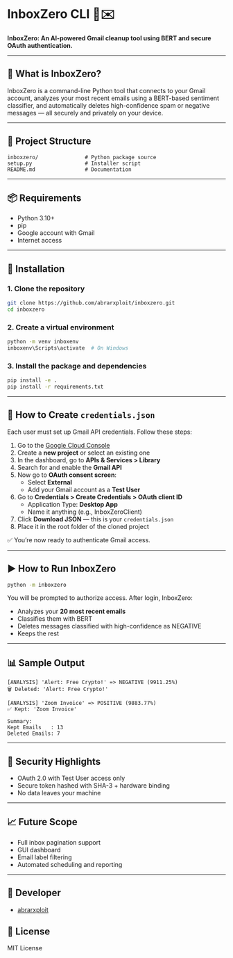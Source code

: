 # InboxZero CLI 🧠✉️

**InboxZero: An AI-powered Gmail cleanup tool using BERT and secure OAuth authentication.**

---

## 🚀 What is InboxZero?

InboxZero is a command-line Python tool that connects to your Gmail account, analyzes your most recent emails using a BERT-based sentiment classifier, and automatically deletes high-confidence spam or negative messages — all securely and privately on your device.

---

## 📁 Project Structure

```
inboxzero/               # Python package source
setup.py                 # Installer script
README.md                # Documentation
```

---

## 📦 Requirements

- Python 3.10+
- pip
- Google account with Gmail
- Internet access

---

## 🧰 Installation

### 1. Clone the repository

```bash
git clone https://github.com/abrarxploit/inboxzero.git
cd inboxzero
```

### 2. Create a virtual environment

```bash
python -m venv inboxenv
inboxenv\Scripts\activate  # On Windows
```

### 3. Install the package and dependencies

```bash
pip install -e .
pip install -r requirements.txt
```

---

## 🔐 How to Create `credentials.json`

Each user must set up Gmail API credentials. Follow these steps:

1. Go to the [Google Cloud Console](https://console.cloud.google.com/)
2. Create a **new project** or select an existing one
3. In the dashboard, go to **APIs & Services > Library**
4. Search for and enable the **Gmail API**
5. Now go to **OAuth consent screen**:
   - Select **External**
   - Add your Gmail account as a **Test User**
6. Go to **Credentials > Create Credentials > OAuth client ID**
   - Application Type: **Desktop App**
   - Name it anything (e.g., InboxZeroClient)
7. Click **Download JSON** — this is your `credentials.json`
8. Place it in the root folder of the cloned project

✅ You’re now ready to authenticate Gmail access.

---

## ▶️ How to Run InboxZero

```bash
python -m inboxzero
```

You will be prompted to authorize access. After login, InboxZero:

- Analyzes your **20 most recent emails**
- Classifies them with BERT
- Deletes messages classified with high-confidence as NEGATIVE
- Keeps the rest

---

## 📊 Sample Output

```
[ANALYSIS] 'Alert: Free Crypto!' => NEGATIVE (9911.25%)
🗑️ Deleted: 'Alert: Free Crypto!'

[ANALYSIS] 'Zoom Invoice' => POSITIVE (9883.77%)
✅ Kept: 'Zoom Invoice'

Summary:
Kept Emails   : 13
Deleted Emails: 7
```

---

## 🔐 Security Highlights

- OAuth 2.0 with Test User access only
- Secure token hashed with SHA-3 + hardware binding
- No data leaves your machine

---

## 📈 Future Scope

- Full inbox pagination support
- GUI dashboard
- Email label filtering
- Automated scheduling and reporting

---

## 👤 Developer

- [abrarxploit](https://github.com/abrarxploit)

## 📜 License

MIT License

